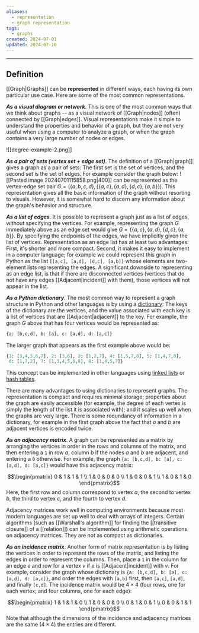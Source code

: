 ```yaml
---
aliases:
  - representation
  - graph representation
tags:
  - graphs
created: 2024-07-01
updated: 2024-07-10
---
```

---
## Definition 

[[Graph|Graphs]] can be **represented** in different ways, each having its own particular use case. Here are some of the most common representations. 

***As a visual diagram or network***. This is one of the most common ways that we think about graphs -- as a visual network of [[Graph|nodes]] (often) connected by [[Graph|edges]]. Visual representations make it simple to understand the properties and behavior of a graph, but they are not very useful when using a computer to analyze a graph, or when the graph contains a very large number of nodes or edges. 

![[degree-example-2.png]]


***As a pair of sets (vertex set + edge set)***. The definition of a [[Graph|graph]] gives a graph as a pair of sets: The first set is the set of vertices, and the second set is the set of edges. For example consider the graph below: 
![[Pasted image 20240701115858.png|400]]
can be represented as the vertex-edge set pair  $G = (\{a,b,c,d\}, \{\{a,c\}, \{a,d\}, \{d,c\}, \{a,b\}\})$. This representation gives all the basic information of the graph without resorting to visuals. However, it is somewhat hard to discern any information about the graph's behavior and structure. 

***As a list of edges***. It is possible to represent a graph just as a list of edges, without specifying the vertices. For example, representing the graph $G$ immediately above as an edge set would give $G = \{\{a,c\}, \{a,d\}, \{d,c\}, \{a,b\}\}$. By specifying the endpoints of the edges, we have implicitly given the list of vertices. Representation as an edge list has at least two advantages: First, it's shorter and more compact. Second, it makes it easy to implement in a computer language; for example we could represent this graph in Python as the list `[[a,c], [a,d], [d,c], [a,b]]` whose elements are two-element lists representing the edges. A significant downside to representing as an edge list, is that if there are disconnected vertices (vertices that do not have any edges [[Adjacent|incident]] with them), those vertices will not appear in the list. 

***As a Python dictionary***. The most common way to represent a graph structure in Python and other languages is by using a [dictionary](https://www.w3schools.com/python/python_dictionaries.asp): The keys of the dictionary are the vertices, and the value associated with each key is a list of vertices that are [[Adjacent|adjacent]] to the key. For example, the graph $G$ above that has four vertices would be represented as: 

```python
{a: [b,c,d], b: [a], c: [a,d], d: [a,c]}
```

The larger graph that appears as the first example above would be: 
```python
{1: [3,4,5,6,7], 2: [3,6], 3: [1,2,7], 4: [1,5,7,8], 5: [1,4,7,8], 
 6: [1,7,2], 7: [1,3,4,5,6,8], 8: [1,4,5,7]}
```

This concept can be implemented in other languages using [linked lists](https://www.geeksforgeeks.org/linked-list-data-structure/) or [hash tables](https://www.geeksforgeeks.org/hashing-data-structure/). 

There are many advantages to using dictionaries to represent graphs. The representation is compact and requires minimal storage; properties about the graph are easily accessible (for example, the degree of each vertex is simply the length of the list it is associated with); and it scales up well when the graphs are very large. There is some redundancy of information in a dictionary, for example in the first graph above the fact that $a$ and $b$ are adjacent vertices is encoded twice. 

***As an adjacency matrix***. A graph can be represented as a matrix by arranging the vertices in order in the rows and columns of the matrix, and then entering a `1` in row $a$, column $b$ if the nodes $a$ and $b$ are adjacent, and entering a `0` otherwise. For example, the graph `{a: [b,c,d], b: [a], c: [a,d], d: [a,c]}` would have this adjacency matrix: 

$$\begin{pmatrix}
0 & 1 & 1 & 1 \\
1 & 0 & 0 & 0 \\
1 & 0 & 0 & 1 \\
1 & 0 & 1 & 0
\end{pmatrix}$$
Here, the first row and column correspond to vertex $a$, the second to vertex $b$, the third to vertex $c$, and the fourth to vertex $d$. 

Adjacency matrices work well in computing environments because most modern languages are set up well to deal with arrays of integers. Certain algorithms (such as [[Warshall's algorithm]] for finding the [[transitive closure]] of a [[relation]]) can be implemented using arithmetic operations on adjacency matrices. They are not as compact as dictionaries. 

***As an incidence matrix***. Another form of matrix representation is by listing the vertices in order to represent the rows of the matrix, and listing the edges in order to represent the columns. Then, place a `1` in the column for an edge $e$ and row for a vertex $v$ if $e$ is [[Adjacent|incident]] with $v$. For example, consider the graph whose dictionary is `{a: [b,c,d], b: [a], c: [a,d], d: [a,c]}`, and order the edges with `[a,b]` first, then `[a,c]`, `[a,d]`, and finally `[c,d]`. The incidence matrix would be $4 \times 4$ (four rows, one for each vertex; and four columns, one for each edge): 

$$\begin{pmatrix}
1 & 1 & 1 & 0 \\
1 & 0 & 0 & 0 \\
0 & 1 & 0 & 1 \\
0 & 0 & 1 & 1 
\end{pmatrix}$$
Note that although the dimensions of the incidence and adjacency matrices are the same ($4 \times 4$) the entries are different. 